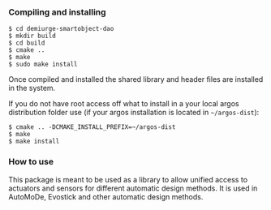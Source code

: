 
### Compiling and installing
    $ cd demiurge-smartobject-dao
    $ mkdir build
    $ cd build
    $ cmake ..
    $ make
    $ sudo make install

Once compiled and installed the shared library and header files
are installed in the system.

If you do not have root access off what to install in a your local
argos distribution folder use (if your argos installation is located
in `~/argos-dist`):

    $ cmake .. -DCMAKE_INSTALL_PREFIX=~/argos-dist
    $ make
    $ make install

### How to use
This package is meant to be used as a library to allow unified access
to actuators and sensors for different automatic design methods.
It is used in AutoMoDe, Evostick and other automatic design methods.
